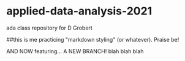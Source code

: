 # applied-data-analysis-2021
ada class repository for D Grobert

##this is me practicing "markdown styling" (or whatever).  Praise be!

AND NOW featuring...   A NEW BRANCH!
blah blah blah
